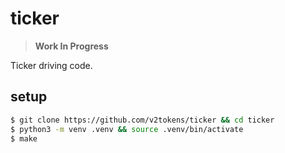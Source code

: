 # ticker

> **Work In Progress**

Ticker driving code.

## setup

```bash
$ git clone https://github.com/v2tokens/ticker && cd ticker
$ python3 -m venv .venv && source .venv/bin/activate
$ make
```
